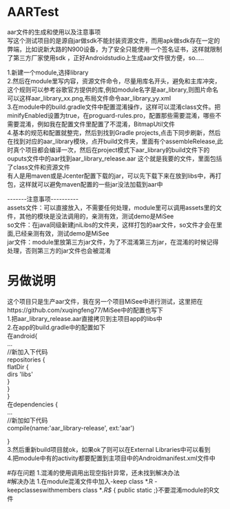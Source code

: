 # AARTest
aar文件的生成和使用以及注意事项<br>
写这个测试项目的是源自jar做sdk不能封装资源文件，而用apk做sdk存在一定的弊端，比如说新大路的N900设备，为了安全只能使用一个签名证书，这样就限制了第三方厂家使用sdk
，正好Androidstudio上生成aar文件很方便，so.....<br>

1.新建一个module,选择library<br>
2.然后在module里写内容，资源文件命令，尽量用库名开头，避免和主库冲突，这个规则可以参考谷歌官方提供的库,例如module名字是aar_library,则图片命名可以这样aar_library_xx.png,布局文件命令aar_library_yy.xml<br>
3.在module中的build.gradle文件中配置混淆操作，这样可以混淆class文件。把minifyEnabled设置为true，在proguard-rules.pro，配置那些需要混淆，哪些不需要混淆，例如我在配置文件里配置了不混淆，BitmapUtil文件<br>
4.基本的规范和配置就整完，然后到找到Gradle projects,点击下同步刷新，然后在找到对应的aar_library模块，点开build文件夹，里面有个assembleRelease,此时真个项目都会编译一次，然后在project模式下aar_library的build文件下的ouputs文件中的aar找到aar_library_release.aar
这个就是我要的文件，里面包括了class文件和资源文件<br>
有人是用maven或是Jcenter配置下载的jar，可以先下载下来在放到libs中，再打包，这样就可以避免maven配置的一些jar没法加载到aar中<br>

-------注意事项----------<br>
assets文件：可以直接放入，不需要任何处理，module里可以调用assets里的文件，其他的模块是没法调用的，亲测有效，测试demo是MiSee<br>
so文件：在java同级新建jniLibs的文件夹，这样打包的aar文件，so文件才会在里面,已经亲测有效，测试demo是MiSee<br>
jar文件：module里放第三方jar文件，为了不混淆第三方jar，在混淆的时候记得处理，否则第三方的jar文件也会被混淆<br>

# 另做说明
这个项目只是生产aar文件，我在另一个项目MiSee中进行测试，这里把在https://github.com/xuqingfeng77/MiSee中的配置也写下<br>
1.把aar_library_release.aar直接拷贝到主项目app的libs中<br>
2.在app的build.gradle中的配置如下<br>
在android{<br>
...<br>
//新加入下代码<br>
repositories {<br>
        flatDir {<br>
            dirs 'libs'<br>
        }<br>
    }<br>
}
<br>
在dependencies {<br>
  ...<br>
  //新加如下代码<br>
    compile(name:'aar_library-release', ext:'aar')<br>

}<br>
3.然后重新build项目就ok，如果ok了则可以在External Libraries中可以看到<br>
4.把module中有的activity都要配置到主项目中的Androidmanifest.xml文件中<br>

#存在问题
1.混淆的使用调用出现空指针异常，还未找到解决办法<br>
#解决办法
1.在module混淆文件中加入-keep class *.R -keepclasseswithmembers class **.R$* { public static <fields>;}不要混淆module的R文件<br>



